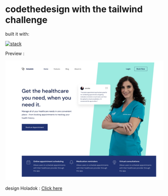 # codethedesign with the tailwind challenge

built it with:

[![stack](https://skillicons.dev/icons?i=html,tailwind)](https://skillicons.dev)


Preview : 


![alt text][logo]

[logo]: https://github.com/imbasri/codethedesain/blob/master/src/assets/img/img_preview.png?raw=true "Holadok Laptop/Desktop 1440px"

design Holadok : [Click here](https://www.figma.com/community/file/1186316679638101335 "Holadok Figma by Nauval")
